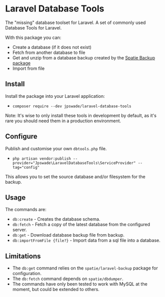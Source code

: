 # Laravel Database Tools

The "missing" database toolset for Laravel. A set of commonly used Database Tools for Laravel.

With this package you can:

- Create a database (if it does not exist)
- Fetch from another database to file
- Get and unzip from a database backup created by the [Spatie Backup package](https://github.com/spatie/laravel-backup)
- Import from file

## Install

Install the package into your Laravel application:

* `composer require --dev jpswade/laravel-database-tools`

Note: It's wise to only install these tools in development by default, as it's rare you should need them in a production
environment.

## Configure

Publish and customise your own `dbtools.php` file.

* `php artisan vendor:publish --provider="Jpswade\LaravelDatabaseTools\ServiceProvider" --tag="config"`

This allows you to set the source database and/or filesystem for the backup.

## Usage

The commands are:

* `db:create` - Creates the database schema.
* `db:fetch` - Fetch a copy of the latest database from the configured server.
* `db:get` - Download database backup file from backup.
* `db:importFromFile {file?}` - Import data from a sql file into a database.

## Limitations

* The `db:get` command relies on the `spatie/laravel-backup` package for configuration.
* The `db:fetch` command depends on `spatie/dbdumper`.
* The commands have only been tested to work with MySQL at the moment, but could be extended to others.
